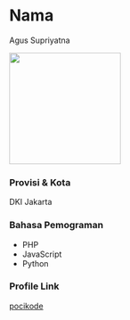 # Nama
Agus Supriyatna

<img src="" width="200" height="200" align="center"/>

### Provisi & Kota
DKI Jakarta

### Bahasa Pemograman
- PHP
- JavaScript
- Python

### Profile Link

[pocikode](https://github.com/pocikode)